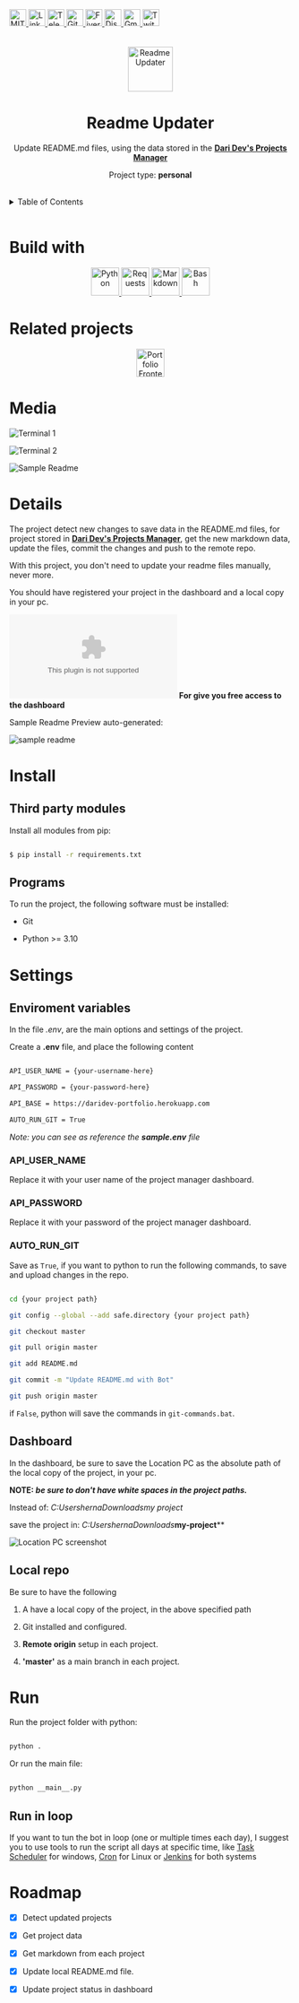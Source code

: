 <div><a href='https://github.com/darideveloper/readme-updater/blob/master/LICENSE' target='_blank'>
                <img src='https://img.shields.io/github/license/darideveloper/readme-updater.svg?style=for-the-badge' alt='MIT License' height='30px'/>
            </a><a href='https://www.linkedin.com/in/francisco-dari-hernandez-6456b6181/' target='_blank'>
                <img src='https://img.shields.io/static/v1?style=for-the-badge&message=LinkedIn&color=0A66C2&logo=LinkedIn&logoColor=FFFFFF&label=' alt='Linkedin' height='30px'/>
            </a><a href='https://t.me/darideveloper' target='_blank'>
                <img src='https://img.shields.io/static/v1?style=for-the-badge&message=Telegram&color=26A5E4&logo=Telegram&logoColor=FFFFFF&label=' alt='Telegram' height='30px'/>
            </a><a href='https://github.com/darideveloper' target='_blank'>
                <img src='https://img.shields.io/static/v1?style=for-the-badge&message=GitHub&color=181717&logo=GitHub&logoColor=FFFFFF&label=' alt='Github' height='30px'/>
            </a><a href='https://www.fiverr.com/darideveloper' target='_blank'>
                <img src='https://img.shields.io/static/v1?style=for-the-badge&message=Fiverr&color=222222&logo=Fiverr&logoColor=1DBF73&label=' alt='Fiverr' height='30px'/>
            </a><a href='https://discord.com/users/992019836811083826' target='_blank'>
                <img src='https://img.shields.io/static/v1?style=for-the-badge&message=Discord&color=5865F2&logo=Discord&logoColor=FFFFFF&label=' alt='Discord' height='30px'/>
            </a><a href='mailto:darideveloper@gmail.com?subject=Hello Dari Developer' target='_blank'>
                <img src='https://img.shields.io/static/v1?style=for-the-badge&message=Gmail&color=EA4335&logo=Gmail&logoColor=FFFFFF&label=' alt='Gmail' height='30px'/>
            </a><a href='https://www.twitch.tv/darideveloper' target='_blank'>
                <img src='https://img.shields.io/static/v1?style=for-the-badge&message=Twitch&color=b9a3e3&logo=Twitch&logoColor=ffffff&label=' alt='Twitch' height='30px'/>
            </a></div><div align='center'><br><br><img src='https://raw.githubusercontent.com/darideveloper/readme-updater/master/logo.png' alt='Readme Updater' height='80px'/>



# Readme Updater

Update README.md files, using the data stored in the **[Dari Dev's Projects Manager](https://github.com/darideveloper/portfolio_backend)**

Project type: **personal**

</div><br><details>
            <summary>Table of Contents</summary>
            <ol>
<li><a href='#buildwith'>Build With</a></li>
<li><a href='#relatedprojects'>Related Projects</a></li>
<li><a href='#media'>Media</a></li>
<li><a href='#details'>Details</a></li>
<li><a href='#install'>Install</a></li>
<li><a href='#settings'>Settings</a></li>
<li><a href='#run'>Run</a></li>
<li><a href='#roadmap'>Roadmap</a></li></ol>
        </details><br>

# Build with

<div align='center'><a href='https://www.python.org/' target='_blank'> <img src='https://cdn.svgporn.com/logos/python.svg' alt='Python' title='Python' height='50px'/> </a><a href='https://requests.readthedocs.io/en/latest/' target='_blank'> <img src='https://requests.readthedocs.io/en/latest/_static/requests-sidebar.png' alt='Requests' title='Requests' height='50px'/> </a><a href='https://www.mkdocs.org/user-guide/writing-your-docs/' target='_blank'> <img src='https://cdn.svgporn.com/logos/markdown.svg' alt='Markdown' title='Markdown' height='50px'/> </a><a href='https://www.gnu.org/savannah-checkouts/gnu/bash/manual/bash.html' target='_blank'> <img src='https://cdn.svgporn.com/logos/bash-icon.svg' alt='Bash' title='Bash' height='50px'/> </a></div>

# Related projects

<div align='center'><a href='https://github.com/darideveloper/portfolio' target='_blank'> <img src='https://github.com/darideveloper/portfolio/blob/master/imgs/logo.png?raw=true' alt='Portfolio Frontend' title='Portfolio Frontend' height='50px'/> </a></div>

# Media

![Terminal 1](https://github.com/darideveloper/readme-updater/blob/master/screenshots/terminal-1.png?raw=true)

![Terminal 2](https://github.com/darideveloper/readme-updater/blob/master/screenshots/terminal-2.png?raw=true)

![Sample Readme](https://github.com/darideveloper/readme-updater/blob/master/screenshots/sample-readme.png?raw=true)

# Details

The project detect new changes to save data in the README.md files, for project stored in **[Dari Dev's Projects Manager](https://github.com/darideveloper/portfolio_backend)**, get the new markdown data, update the files, commit the changes and push to the remote repo.

With this project, you don't need to update your readme files manually, never more. 

You should have registered your project in the dashboard and a local copy in your pc.

**![Contact Me](mailto:dariddeveloper@gmail.com) For give you free access to the dashboard**

Sample Readme Preview auto-generated: 
![sample readme](https://github.com/darideveloper/readme-updater/blob/master/screenshots/sample-readme.png?raw=true)

# Install

## Third party modules

Install all modules from pip: 

``` bash
$ pip install -r requirements.txt
```

## Programs

To run the project, the following software must be installed:

* Git
* Python >= 3.10

# Settings

## Enviroment variables

In the file *.env*, are the main options and settings of the project.

Create a **.env** file, and place the following content

```bash
API_USER_NAME = {your-username-here}
API_PASSWORD = {your-password-here}
API_BASE = https://daridev-portfolio.herokuapp.com
AUTO_RUN_GIT = True
```

*Note: you can see as reference the **sample.env** file*

### API_USER_NAME

Replace it with your user name of the project manager dashboard. 

### API_PASSWORD

Replace it with your password of the project manager dashboard. 

### AUTO_RUN_GIT

Save as `True`, if you want to python to run the following commands, to save and upload changes in the repo.

```bash
cd {your project path}
git config --global --add safe.directory {your project path}
git checkout master
git pull origin master
git add README.md
git commit -m "Update README.md with Bot"
git push origin master
```

if `False`, python will save the commands in `git-commands.bat`.

## Dashboard

In the dashboard, be sure to save the Location PC as the absolute path of the local copy of the project, in your pc. 

**NOTE: *be sure to don't have white spaces in the project paths.***

Instead of: *C:UsershernaDownloadsmy project*
save the project in: *C:UsershernaDownloads***my-project****


![Location PC screenshot](https://github.com/darideveloper/readme-updater/blob/master/screenshots/location-pc.png?raw=true)

## Local repo

Be sure to have the following
1. A have a local copy of the project, in the above specified path
2. Git installed and configured.
3. **Remote origin** setup in each project.
4. **'master'** as a main branch in each project.

# Run

Run the project folder with python: 
```sh
python .
```

Or run the main file:
```sh
python __main__.py
```

## Run in loop

If you want to tun the bot in loop (one or multiple times each day), I suggest you to use tools to run the script all days at specific time, like [Task Scheduler](https://learn.microsoft.com/en-us/windows/win32/taskschd/task-scheduler-start-page) for windows, [Cron](https://www.google.com/search?q=linux+cronjobs&oq=linux+cronjobs&aqs=chrome..69i57.3719j0j1&sourceid=chrome&ie=UTF-8) for Linux or [Jenkins](https://www.jenkins.io/) for both systems

# Roadmap

* [X] Detect updated projects
* [X] Get project data
* [X] Get markdown from each project
* [X] Update local README.md file. 
* [X] Update project status in dashboard

